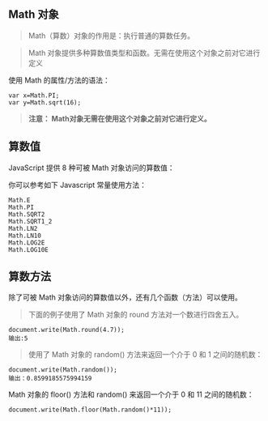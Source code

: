## Math 对象

> Math（算数）对象的作用是：执行普通的算数任务。

> Math 对象提供多种算数值类型和函数。无需在使用这个对象之前对它进行定义

使用 Math 的属性/方法的语法：

```JS
var x=Math.PI;
var y=Math.sqrt(16);
```

> **注意： Math对象无需在使用这个对象之前对它进行定义。**

## 算数值

JavaScript 提供 8 种可被 Math 对象访问的算数值：

你可以参考如下 Javascript 常量使用方法：

```JS
Math.E
Math.PI
Math.SQRT2
Math.SQRT1_2
Math.LN2
Math.LN10
Math.LOG2E
Math.LOG10E
```

## 算数方法

除了可被 Math 对象访问的算数值以外，还有几个函数（方法）可以使用。

> 下面的例子使用了 Math 对象的 round 方法对一个数进行四舍五入。

```JS
document.write(Math.round(4.7));
输出:5
```

> 使用了 Math 对象的 random() 方法来返回一个介于 0 和 1 之间的随机数：

```JS
document.write(Math.random());
输出：0.8599185575994159
```

Math 对象的 floor() 方法和 random() 来返回一个介于 0 和 11 之间的随机数：

```JS
document.write(Math.floor(Math.random()*11));
```

 

 

 